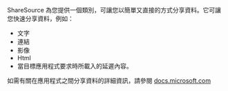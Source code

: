 ﻿ShareSource 為您提供一個類別，可讓您以簡單又直接的方式分享資料。它可讓您快速分享資料，例如：

  * 文字
  * 連結
  * 影像
  * Html
  * 當目標應用程式要求時所載入的延遲內容。

如需有關在應用程式之間分享資料的詳細資訊，請參閱
[docs.microsoft.com](https://docs.microsoft.com/windows/uwp/app-to-app/share-data)